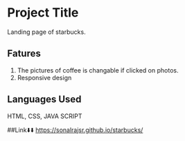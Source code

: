 
# Project Title
Landing page of starbucks.



## Fatures

1. The pictures of coffee is changable if clicked on photos.
2. Responsive design


## Languages Used
HTML, CSS, JAVA SCRIPT

##Link⬇️⬇️
https://sonalrajsr.github.io/starbucks/